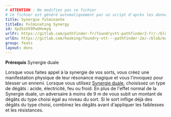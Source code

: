 ```yaml
---
# ATTENTION : Ne modifiez pas ce fichier
# Ce fichier est généré automatiquement par un script d'après les données du module Foundry VTT officiel et de sa traduction
title: Synergie fulminante
titleEn: Fulminating Synergy
id: XpZkzUV9PwUHvmyq
urlFr: https://gitlab.com/pathfinder-fr/foundryvtt-pathfinder2-fr/-/blob/master/data/feats/XpZkzUV9PwUHvmyq.htm
urlEn: https://gitlab.com/hooking/foundry-vtt---pathfinder-2e/-/blob/master/packs/data/feats.db/fulminating-synergy.json
group: feats
layout: dons
---
```

<span>**Prérequis** Synergie duale  


Lorsque vous faites appel à la synergie de vos sorts, vous créez une manifestation physique de leur résonance magique et vous l'invoquez pour blesser un ennemi. Lorsque vous utilisez [Synergie duale](synergie-duale.md), choisissez un type de dégâts : acide, électricité, feu ou froid. En plus de l'effet normal de la Synergie duale, un adversaire à moins de 9 m de vous subit un montant de dégâts du type choisi égal au niveau du sort. Si le sort inflige déjà des dégâts du type choisi, combinez les dégâts avant d'appliquer les faiblesses et les résistances.


